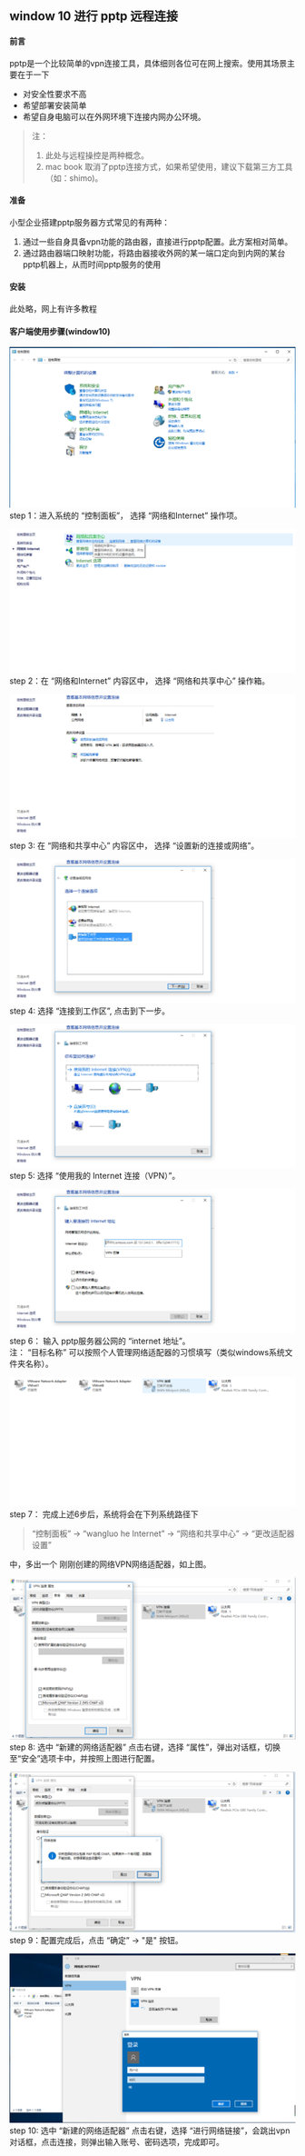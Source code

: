 ## window 10 进行 pptp 远程连接

#### 前言
pptp是一个比较简单的vpn连接工具，具体细则各位可在网上搜索。使用其场景主要在于一下
- 对安全性要求不高
- 希望部署安装简单
- 希望自身电脑可以在外网环境下连接内网办公环境。

> 注：
> 1. 此处与远程操控是两种概念。
> 2. mac book 取消了pptp连接方式，如果希望使用，建议下载第三方工具（如：shimo)。


#### 准备
小型企业搭建pptp服务器方式常见的有两种：
1. 通过一些自身具备vpn功能的路由器，直接进行pptp配置。此方案相对简单。
2. 通过路由器端口映射功能，将路由器接收外网的某一端口定向到内网的某台pptp机器上，从而时间pptp服务的使用


#### 安装
此处略，网上有许多教程


#### 客户端使用步骤(window10)
![第1步](./images/01.jpg)  
step 1：进入系统的 “控制面板”， 选择 “网络和Internet” 操作项。

![第2步](./images/02.jpg)  
step 2：在 “网络和Internet” 内容区中， 选择 “网络和共享中心” 操作箱。

![第3步](./images/03.jpg)  
step 3: 在 “网络和共享中心” 内容区中， 选择 “设置新的连接或网络”。

![第4步](./images/04.jpg)  
step 4: 选择 “连接到工作区”, 点击到下一步。

![第5步](./images/05.jpg)  
step 5: 选择 “使用我的 Internet 连接（VPN）”。

![第6步](./images/06.jpg)  
step 6： 输入 pptp服务器公网的 “internet 地址”。  
注： “目标名称” 可以按照个人管理网络适配器的习惯填写（类似windows系统文件夹名称）。

![第7步](./images/07.jpg)  
step 7： 完成上述6步后，系统将会在下列系统路径下

> “控制面板” -> “wangluo he Internet” -> “网络和共享中心” -> “更改适配器设置”  

中，多出一个 刚刚创建的网络VPN网络适配器，如上图。

![第8步](./images/08.jpg)  
step 8: 选中 “新建的网络适配器” 点击右键，选择 “属性”，弹出对话框，切换至“安全”选项卡中，并按照上图进行配置。

![第9步](./images/09.jpg)  
step 9：配置完成后，点击 “确定” -> "是" 按钮。

![第10步](./images/10.jpg)  
step 10: 选中 “新建的网络适配器” 点击右键，选择 “进行网络链接”，会跳出vpn对话框，点击连接，则弹出输入账号、密码选项，完成即可。
